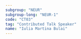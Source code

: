 ```yaml
---
subgroup: "NEUR"
subgroup-long: "NEUR-1"
code: "CT03"
tag: "Contributed Talk Speaker"
name: "Iulia Martina Bulai"
---
```

